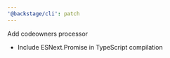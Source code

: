 ```yaml
---
'@backstage/cli': patch
---
```

Add codeowners processor

* Include ESNext.Promise in TypeScript compilation
